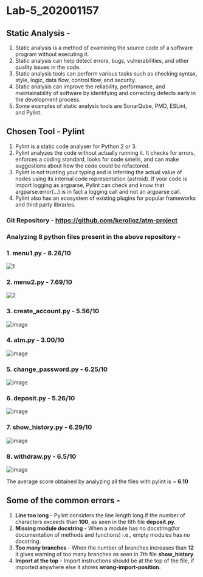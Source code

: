 # Lab-5_202001157

## Static Analysis - 
  1. Static analysis is a method of examining the source code of a software program without executing it. 
  2. Static analysis can help detect errors, bugs, vulnerabilities, and other quality issues in the code. 
  3. Static analysis tools can perform various tasks such as checking syntax, style, logic, data flow, control flow, and security. 
  4. Static analysis can improve the reliability, performance, and maintainability of software by identifying and correcting defects early in the development process.
  5. Some examples of static analysis tools are SonarQube, PMD, ESLint, and Pylint.


## Chosen Tool - Pylint
  1. Pylint is a static code analyser for Python 2 or 3.
  2. Pylint analyzes the code without actually running it. It checks for errors, enforces a coding standard, looks for code smells, and can make suggestions about how the code could be refactored.
  3. Pylint is not trusting your typing and is inferring the actual value of nodes using its internal code representation (astroid). If your code is import logging as argparse, Pylint can check and know that argparse.error(...) is in fact a logging call and not an argparse call. 
  4. Pylint also has an ecosystem of existing plugins for popular frameworks and third party libraries.
  
  
### Git Repository - https://github.com/kerolloz/atm-project

### Analyzing **8** python files present in the above repository - 
  
  ### 1. menu1.py - 8.26/10
  ![1](https://user-images.githubusercontent.com/77343146/225576363-8ee46b06-470f-4d31-9a66-1edf9e4f5b83.png)

  ### 2. menu2.py - 7.69/10
![2](https://user-images.githubusercontent.com/77343146/225576770-cdb09878-7205-4eb8-aaa5-f6c21d30bb7d.png)

  ### 3. create_account.py - 5.56/10
  ![image](https://user-images.githubusercontent.com/77343146/225578445-5359a7b7-008e-4e06-ad02-e3f4787073cd.png)

  ### 4. atm.py - 3.00/10
  ![image](https://user-images.githubusercontent.com/77343146/225578514-7d1b4b66-edd4-4fa9-be08-8a3aad38d3c7.png)

  ### 5. change_password.py - 6.25/10
  ![image](https://user-images.githubusercontent.com/77343146/225578640-b5d10d1b-9c7c-4731-8f35-140c4ea5ef90.png)

  ### 6. deposit.py - 5.26/10
  ![image](https://user-images.githubusercontent.com/77343146/225578691-40241888-f227-4f6c-bfd9-71eb6b32a1c1.png)

  ### 7. show_history.py - 6.29/10
  ![image](https://user-images.githubusercontent.com/77343146/225578748-0082e242-c26b-498f-90bf-28475c0cd133.png)

  ### 8. withdraw.py - 6.5/10
  ![image](https://user-images.githubusercontent.com/77343146/225578818-ed81e8ea-84b8-4182-8cce-58f8466cceea.png)


The average score obtained by analyzing all the files with pylint is  = **6.10**

## Some of the common errors - 
  1. **Line too long** - Pylint considers the line length long if the number of characters exceeds than **100**, as seen in the 6th file **deposit.py**.
  2. **Missing module docstring** - When a module has no docstring(for documentation of methods and functions) i.e., empty modules has no docstring.
  3. **Too many branches** - When the number of branches increases than **12** it gives warning of too many branches as seen in 7th file **show_history**.
  4. **Import at the top** - Import instructions should be at the top of the file, if imported anywhere else it shows **wrong-import-position**.



